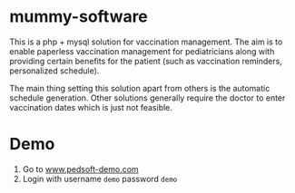 # mummy-software
This is a php + mysql solution for vaccination management. The aim is to enable paperless vaccination management for
pediatricians along with providing certain benefits for the patient (such as vaccination reminders, personalized schedule).

The main thing setting this solution apart from others is the automatic schedule generation. Other solutions generally require
the doctor to enter vaccination dates which is just not feasible.

Demo
====
1. Go to www.pedsoft-demo.com
2. Login with username ```demo``` password ```demo```
